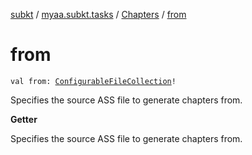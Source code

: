 [subkt](../../index.md) / [myaa.subkt.tasks](../index.md) / [Chapters](index.md) / [from](./from.md)

# from

`val from: `[`ConfigurableFileCollection`](https://docs.gradle.org/current/javadoc/org/gradle/api/file/ConfigurableFileCollection.html)`!`

Specifies the source ASS file to generate chapters from.

**Getter**

Specifies the source ASS file to generate chapters from.

